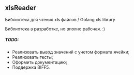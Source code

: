 ## xlsReader

Библиотека для чтения xls файлов / Golang xls library

Библиотека в разработке, но вполне рабочая. :)

##### TODO:

* Реализовать вывод значений с учетом формата ячейки;
* Реализовать тесты;
* Оформить документацию;
* Поддержка BIFF5.
